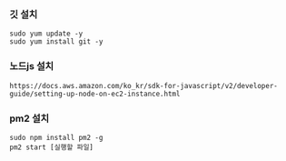 ### 깃 설치
```
sudo yum update -y
sudo yum install git -y
```

### 노드js 설치
```
https://docs.aws.amazon.com/ko_kr/sdk-for-javascript/v2/developer-guide/setting-up-node-on-ec2-instance.html

```

### pm2 설치
```
sudo npm install pm2 -g
pm2 start [실행할 파일]

```